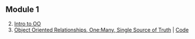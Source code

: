 ## Module 1
2. [Intro to OO](https://youtu.be/kxYG4xo7Lm8)
3. [Object Oriented Relationships, One:Many, Single Source of Truth](https://youtu.be/bGxs0_5_goE) | [Code](https://github.com/learn-co-students/web-121117/tree/master/03_oo_relations)
